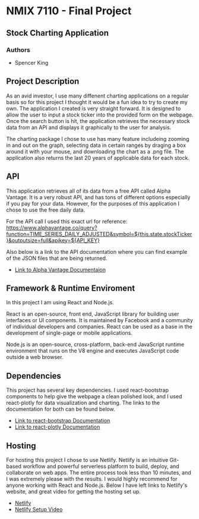 # NMIX 7110 - Final Project

## Stock Charting Application

### Authors
- Spencer King

## Project Description
As an avid investor, I use many diffenent charting applications on a regular basis so for this project I thought
it would be a fun idea to try to create my own. The application I created is very straight forward. It is designed to allow
the user to input a stock ticker into the provided form on the webpage. Once the search button is hit, the application
retrieves the necessary stock data from an API and displays it graphically to the user for analysis. 

The charting package I chose to use has many feature includeing zooming in and out on the graph, selecting data in certain ranges
by draging a box around it with your mouse, and downloading the chart as a .png file. The application also returns the last 20 years
of applicable data for each stock.

## API
This application retrieves all of its data from a free API called Alpha Vantage. It is a very robust API, and has tons of different options
especially if you pay for your data. However, for the purposes of this application I chose to use the free daily data.

For the API call I used this exact url for reference: https://www.alphavantage.co/query?function=TIME_SERIES_DAILY_ADJUSTED&symbol=${this.state.stockTicker}&outputsize=full&apikey=${API_KEY}

Also below is a link to the API documentation where you can find example of the JSON files that are being returned. 

- [Link to Alpha Vantage Documentaion](https://www.alphavantage.co/documentation/)

## Framework & Runtime Enviroment
In this project I am using React and Node.js. 

React is an open-source, front end, JavaScript library for building user interfaces or UI components. It is maintained by Facebook and a community of individual developers and companies. React can be used as a base in the development of single-page or mobile applications.

Node.js is an open-source, cross-platform, back-end JavaScript runtime environment that runs on the V8 engine and executes JavaScript code outside a web browser.

## Dependencies
This project has several key dependencies. I used react-bootstrap components to help give the webpage a clean polished look, and I used react-plotly for data visualization and charting. The links to the documentation for both can be found below.

- [Link to react-bootstrap Documentation](https://react-bootstrap.github.io/)
- [Link to react-plotly Documentation](https://plotly.com/javascript/react/)

## Hosting
For hosting this project I chose to use Netlify. Netlify is an intuitive Git-based workflow and powerful serverless platform to build, deploy, and collaborate on web apps. The entire process took less than 10 minutes, and I was extremely please with the results. I would highly recommend for anyone working with React and Node.js. Below I have left links to Netlify's website, and great video for getting the hosting set up. 

- [Netlify](https://www.netlify.com/)
- [Netlify Setup Video](https://www.youtube.com/watch?v=sGBdp9r2GSg&t=31s)


